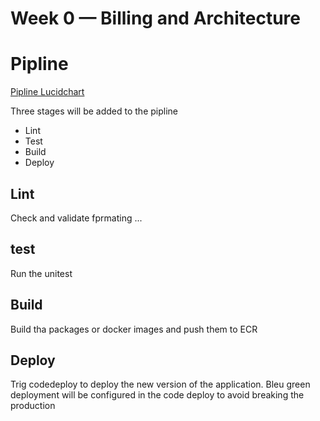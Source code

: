 # Week 0 — Billing and Architecture

# Pipline

[Pipline Lucidchart](https://lucid.app/lucidchart/12ffdba1-6cff-46f2-b665-1a8773b81caf/edit?beaconFlowId=5E31E2692B026FAE&invitationId=inv_62dffc7f-1b95-46b9-94c8-2b8828bdf9ec&page=0_0#)

Three stages will be added to the pipline

- Lint
- Test
- Build
- Deploy
  
## Lint
Check and validate fprmating ...

## test
Run the unitest 

## Build
Build tha packages or docker images and push them to ECR

## Deploy 
Trig codedeploy to deploy the new version of the application. Bleu green deployment will be configured in the code deploy to avoid breaking the production